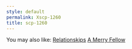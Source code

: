 ```yaml
---
style: default
permalink: Xscp-1260
title: scp-1260
---
```

You may also like:
[Relationskips](http://scp-wiki.net/relationskips)
[A Merry Fellow](http://scp-wiki.net/a-merry-fellow)